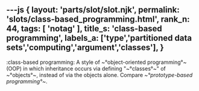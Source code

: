 ---js
{
  layout: 'parts/slot/slot.njk',
  permalink: 'slots/class-based_programming.html',
  rank_n: 44,
  tags: [ 'notag' ],
  title_s: 'class-based programming',
  labels_a: ['type','partitioned data sets','computing','argument','classes'],
}
---
:class-based programming:
A style of ~°object-oriented programming°~ (OOP) in which inheritance occurs via defining "~°classes°~" of ~°objects°~, instead of via the objects alone. Compare <i>~°prototype-based programming°~</i>.
